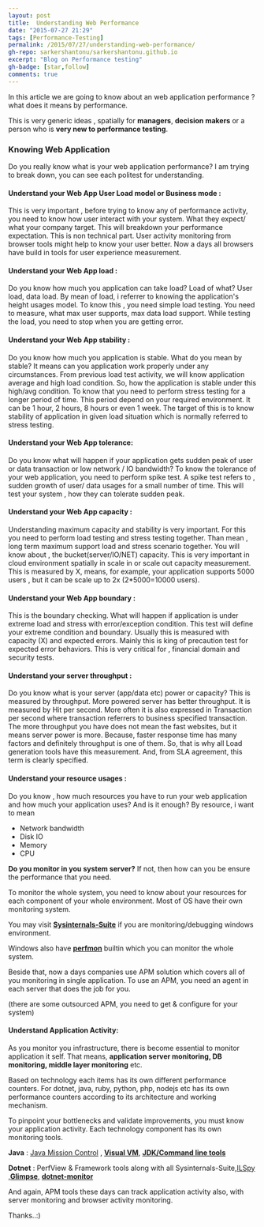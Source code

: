 ```yaml
---
layout: post
title:  Understanding Web Performance
date: "2015-07-27 21:29"
tags: [Performance-Testing]
permalink: /2015/07/27/understanding-web-performance/
gh-repo: sarkershantonu/sarkershantonu.github.io
excerpt: "Blog on Performance testing"
gh-badge: [star,follow]
comments: true
---
```

In this article we are going to know about an web application performance ? what does it means by performance. 

This is very generic ideas , spatially for **managers**, **decision makers** or a person who is **very new to performance testing**.

### Knowing Web Application 
Do you really know what is your web application performance? I am trying to break down, you can see each politest for understanding.

#### Understand your Web App User Load model or Business mode : 
This is very important , before trying to know any of performance activity, you need to know how user interact with your system. What they expect/ what your company target. This will breakdown your performance expectation. This is non technical part. User activity monitoring from browser tools might help to know your user better. Now a days all browsers have build in tools for user experience measurement.

#### Understand your Web App load : 
Do you know how much you application can take load? Load of what? User load, data load. By mean of load, i referrer to knowing the application's height usages model. To know this , you need simple load testing. You need to measure, what max user supports, max data load support. While testing the load, you need to stop when you are getting error.

#### Understand your Web App stability : 
Do you know how much you application is stable. What do you mean by stable? It means can you application work properly under any circumstances. From previous load test activity, we will know application average and high load condition. So, how the application is stable under this high/avg condition. To know that you need to perform stress testing for a longer period of time. This period depend on your required environment. It can be 1 hour, 2 hours, 8 hours or even 1 week. The target of this is to know stability of application in given load situation which is normally referred to stress testing.

#### Understand your Web App tolerance: 
Do you know what will happen if your application gets sudden peak of user or data transaction or low network / IO bandwidth? To know the tolerance of your web application, you need to perform spike test. A spike test refers to , sudden growth of user/ data usages for a small number of time. This will test your system , how they can tolerate sudden peak.

#### Understand your Web App capacity : 
Understanding maximum capacity and stability is very important. For this you need to perform load testing and stress testing together. Than mean , long term maximum support load and stress scenario together. You will know about  , the bucket(server/IO/NET) capacity. This is very important in cloud environment spatially in scale in or scale out capacity measurement. This is measured by X, means, for example, your application supports 5000 users , but it can be scale up to 2x (2*5000=10000 users).

#### Understand your Web App boundary : 
This is the boundary checking. What will happen if  application is under extreme load and stress with error/exception condition. This test will define your extreme condition and boundary. Usually this is measured with capacity (X) and expected errors. Mainly this is king of precaution test for expected error behaviors. This is very critical for , financial domain and security tests.

#### Understand your server throughput : 
Do you know what is your server (app/data etc) power or capacity? This is measured by throughput. More powered server has better throughput. It is measured by Hit per second. More often it is also expressed in Transaction per second where transaction referrers to business specified transaction. The more throughput you have does not mean the fast websites, but it means server power is more. Because, faster response time has many factors and definitely throughput is one  of them. So, that is why all Load generation tools have this measurement. And, from SLA agreement, this term is clearly specified.

#### Understand your resource usages : 
Do you know , how much resources you have to run your web application and how much your application uses? And is it enough? By resource, i want to mean
- Network bandwidth
- Disk IO 
- Memory
- CPU

**Do you monitor in you system server?** If not, then how can you be ensure the performance that you need.

To monitor the whole system, you need to know about your resources for each component of your whole environment. Most of OS have their own monitoring system.

You may visit [**Sysinternals-Suite**](https://docs.microsoft.com/en-us/sysinternals/downloads/sysinternals-suite) if you are monitoring/debugging windows environment.

Windows also have [**perfmon**](https://techcommunity.microsoft.com/t5/ask-the-performance-team/windows-performance-monitor-overview/ba-p/375481) builtin which you can monitor the whole system.

Beside that, now a days companies use APM solution which covers all of you monitoring in single application. To use an APM, you need an agent in each server that does the job for you.

(there are some outsourced APM, you need to get & configure for your system)

#### Understand Application Activity: 
As you monitor you infrastructure, there is become essential to monitor application it self. That means, **application server monitoring, DB monitoring, middle layer monitoring** etc. 

Based on technology each items has its own different performance counters. For dotnet, java, ruby, python, php, nodejs etc has its own performance counters according to its architecture and working mechanism. 

To pinpoint your bottlenecks and validate improvements, you must know your application activity. Each technology component has its own monitoring tools.

**Java** : [Java Mission Control](https://www.oracle.com/java/technologies/jdk-mission-control.html) , [**Visual VM**](https://visualvm.github.io/), [**JDK/Command line tools**](https://sarkershantonu.github.io/tag/jdk-tools/)

**Dotnet** : PerfView & Framework tools along with all Sysinternals-Suite,[ILSpy](https://github.com/icsharpcode/ILSpy) ,[**Glimpse**](https://docs.microsoft.com/en-us/aspnet/mvc/overview/performance/profile-and-debug-your-aspnet-mvc-app-with-glimpse), [**dotnet-monitor**](https://github.com/anurse/dotnet-monitor)

And again, APM tools these days can track application activity also, with server monitoring and browser activity monitoring.

Thanks..:) 
